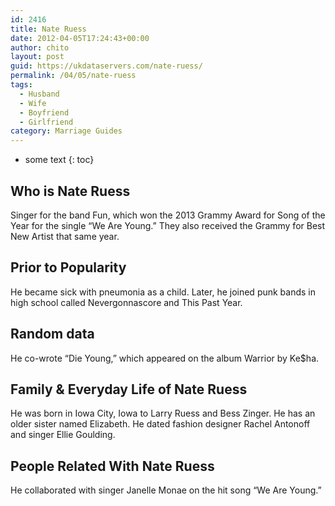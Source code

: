 ```yaml
---
id: 2416
title: Nate Ruess
date: 2012-04-05T17:24:43+00:00
author: chito
layout: post
guid: https://ukdataservers.com/nate-ruess/
permalink: /04/05/nate-ruess
tags:
  - Husband
  - Wife
  - Boyfriend
  - Girlfriend
category: Marriage Guides
---
```


* some text
{: toc}
          
          
## Who is  Nate Ruess
                  
                  
                  
Singer for the band Fun, which won the 2013 Grammy Award for Song of the Year for the single &#8220;We Are Young.&#8221; They also received the Grammy for Best New Artist that same year. 
                  
                
                
                
## Prior to Popularity 
                  
                  
                  
He became sick with pneumonia as a child. Later, he joined punk bands in high school called Nevergonnascore and This Past Year.
                  
                
                
                
## Random data 
                  
                  
                  
He co-wrote &#8220;Die Young,&#8221; which appeared on the album Warrior by Ke$ha.
                  
                
                
                
## Family & Everyday Life of Nate Ruess
                  
                  
                  
He was born in Iowa City, Iowa to Larry Ruess and Bess Zinger. He has an older sister named Elizabeth. He dated fashion designer Rachel Antonoff and singer Ellie Goulding.
                  
                
                
                
## People Related With  Nate Ruess
                  
                  
                  
He collaborated with singer Janelle Monae on the hit song &#8220;We Are Young.&#8221;
                  
                
              
            
          
          
          
    
    
  
